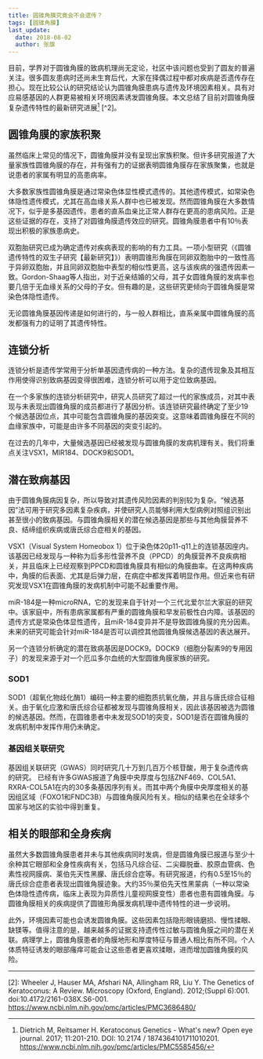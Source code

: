 ```yaml
---
title: 圆锥角膜究竟会不会遗传？
tags: [圆锥角膜]
last_update:
  date: 2018-08-02
  author: 张旗
---
```


目前，学界对于圆锥角膜的致病机理尚无定论，社区中该问题也受到了圆友的普遍关注。很多圆友患病时还尚未生育后代，大家在择偶过程中都对疾病是否遗传存在担心。现在比较公认的研究结论认为圆锥角膜患病与遗传及环境因素相关。具有对应易感基因的人群更易被相关环境因素诱发圆锥角膜。本文总结了目前对圆锥角膜复杂遗传特性的最新研究进展[^1] [^2]。

## 圆锥角膜的家族积聚

虽然临床上常见的情况下，圆锥角膜并没有呈现出家族积聚。但许多研究报道了大量家族性圆锥角膜的存在，并有强有力的证据表明圆锥角膜存在家族聚集，也就是说患者的家属有明显的高患病率。

大多数家族性圆锥角膜是通过常染色体显性模式遗传的。其他遗传模式，如常染色体隐性遗传模式，尤其在高血缘关系人群中也已被发现。然而圆锥角膜在大多数情况下，似乎是多基因遗传。患者的直系血亲比正常人群存在更高的患病风险。正是这些证据的存在，支持了对圆锥角膜遗传效应的研究。圆锥角膜患者中有10％表现出积极的家族患病史。

双胞胎研究已成为确定遗传对疾病表现的影响的有力工具。一项小型研究（《圆锥遗传特性的双生子研究【最新研究】》）表明圆锥形角膜在同卵双胞胎中的一致性高于异卵双胞胎，并且同卵双胞胎中表型的相似性更高，这与该疾病的强遗传因素一致。Gordon-Shaag等人指出，对于近亲结婚的父母，其子女圆锥角膜的发病率也要几倍于无血缘关系的父母的子女。但有趣的是，这些研究更倾向于圆锥角膜是常染色体隐性遗传。

无论圆锥角膜基因传递是如何进行的，与一般人群相比，直系亲属中圆锥角膜的高发都强有力的证明了其遗传特性。

## 连锁分析

连锁分析是遗传学常用于分析单基因遗传病的一种方法。复杂的遗传现象及其相互作用使得识别致病基因变得很困难，连锁分析可以用于定位致病基因。

在一个多家族的连锁分析研究中，研究人员研究了超过一代的家族成员，对其中表现与未表现出圆锥角膜的成员都进行了基因分析。该连锁研究最终确定了至少19个候选基因位点，其中可能包含圆锥角膜的基因突变。这意味着圆锥角膜在不同的血缘家族中，可能是由许多不同基因的突变引起的。

在过去的几年中，大量候选基因已经被发现与圆锥角膜的发病机理有关。我们将重点关注VSX1，MIR184、DOCK9和SOD1。

## 潜在致病基因

由于圆锥角膜病因复杂，所以导致对其遗传风险因素的判别较为复杂。“候选基因”法可用于研究多因素复杂疾病，并使研究人员能够利用大型病例对照组识别出甚至很小的致病基因。与圆锥角膜相关的潜在候选基因是那些与其他角膜营养不良、结缔组织疾病或唐氏综合症相关的基因。

VSX1（Visual System Homeobox 1）位于染色体20p11-q11上的连锁基因座内。该基因已经发现与一种称为后多形性营养不良（PPCD）的角膜营养不良疾病相关，并且临床上已经观察到PPCD和圆锥角膜具有相似的角膜曲率。在这两种疾病中，角膜的后表面、尤其是后弹力层，在病症中都发挥着明显作用。但近来也有研究发现VSX1在圆锥角膜的发病机制中可能不起重要作用。

miR-184是一种microRNA，它的发现来自于针对一个三代北爱尔兰大家庭的研究中。该家庭中，所有患病家属都有严重的圆锥角膜和早发前极性白内障。该基因的遗传方式是常染色体显性遗传，且miR-184变异并不是导致圆锥角膜的充分因素。未来的研究可能会针对miR-184是否可以调控其他圆锥角膜候选基因的表达展开。

另一个连锁分析确定的潜在致病基因是DOCK9。DOCK9（细胞分裂素9的专用因子）的发现来源于对一个厄瓜多尔血统的大型圆锥角膜家族的研究。

### SOD1

SOD1（超氧化物歧化酶1）编码一种主要的细胞质抗氧化酶，并且与唐氏综合征相关。由于氧化应激和唐氏综合征都被发现与圆锥角膜相关，因此该基因被选为圆锥的候选基因。然而，在圆锥患者中未发现SOD1的突变，SOD1是否在圆锥角膜的发病机制中发挥作用仍未确定。

### 基因组关联研究

基因组关联研究（GWAS）同时研究几十万到几百万个核苷酸，用于复杂遗传病的研究。 已经有许多GWAS报道了角膜中央厚度与包括ZNF469、COL5A1、RXRA-COL5A1在内的30多条基因序列有关。而其中两个角膜中央厚度相关的基因组区域（FOXO1和FNDC3B）与圆锥角膜风险有关。相似的结果也在全球多个国家与地区的实验中得到重复。

## 相关的眼部和全身疾病

虽然大多数圆锥角膜患者并未与其他疾病同时发病，但是圆锥角膜已报道与至少十余种其它眼部和全身性疾病有关，包括马凡综合征、二尖瓣脱垂、胶原血管病、色素性视网膜病、莱伯先天性黑朦、唐氏综合症等。有研究报道，约有0.5至15％的唐氏综合症患者表现出圆锥角膜迹象。大约35％莱伯先天性黑蒙病（一种以常染色体隐性遗传病，临床上表现为异质性儿童视网膜变性）患者也患有圆锥角膜。与圆锥角膜相关的疾病提供了圆锥形角膜发病机理中遗传特性的进一步说明。

此外，环境因素可能也会诱发圆锥角膜。这些因素包括隐形眼镜磨损、慢性揉眼、缺镁等。值得注意的是，越来越多的证据支持遗传性过敏与圆锥角膜之间的潜在关联。病理学上，圆锥角膜患者的角膜地形和厚度特征与普通人相比有所不同。个人体质特征诱发的眼部瘙痒可能会让这些患者更喜欢揉眼，进而增加圆锥角膜的风险。

---

[^1]: Dietrich M, Reitsamer H. Keratoconus Genetics - What's new? Open eye journal. 2017; 11:201-210. DOI: 10.2174 / 1874364101711010201. https://www.ncbi.nlm.nih.gov/pmc/articles/PMC5585456/

[2]: Wheeler J, Hauser MA, Afshari NA, Allingham RR, Liu Y. The Genetics of Keratoconus: A Review. Microscopy (Oxford, England). 2012;(Suppl 6):001. doi:10.4172/2161-038X.S6-001. https://www.ncbi.nlm.nih.gov/pmc/articles/PMC3686480/